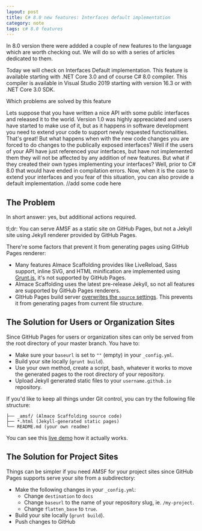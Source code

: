 ```yaml
---
layout: post
title: C# 8.0 new features: Interfaces default implementation
category: note
tags: c# 8.0 features
---
```


In 8.0 version there were addded a couple of new features to the language which are worth checking out. We will do so with a series of articles dedicated to them.

Today we will check on Interfaces Default implementation. This feature is available starting with .NET Core 3.0 and of course C# 8.0 compiler. This compiler is available in Visual Studio 2019 starting with version 16.3 or with .NET Core 3.0 SDK.

Which problems are solved by this feature

Lets suppose that you have written a nice API with some public interfaces and released it to the world. Version 1.0 was highly appreaciated and users have started to make use of it, but as it happens in software development you need to extend your code to support newly requested functionalities. That's great! But what happens when with the new code changes you are forced to do changes to the publically exposed interfaces?
Well if the users of your API have just referenced your interfaces, but have not implemented them they will not be affected by any addition of new features.
But what if they created their own types implementing your interfaces?
Well, prior to C# 8.0 that would have ended in compilation errors. Now, when it is the case to extend your interfaces and you fear of this situation, you can also provide a default implementation.
//add some code here


## The Problem

In short answer: yes, but additional actions required.

tl;dr: You can serve AMSF as a static site on GitHub Pages, but not a Jekyll site using Jekyll renderer provided by GitHub Pages.

There're some factors that prevent it from generating pages using GitHub Pages renderer:

- Many features Almace Scaffolding provides like LiveReload, Sass support, inline SVG, and HTML minification are implemented using [Grunt.js](https://gruntjs.com/), it's not supported by GitHub Pages.
- Almace Scaffolding uses the latest pre-release Jekyll, so not all features are supported by GitHub Pages renderers.
- GItHub Pages build server [overwrites the `source` settings](https://help.github.com/articles/pages-don-t-build-unable-to-run-jekyll#source-setting). This prevents it from generating pages from current file structure.

## The Solution for Users or Organization Sites

Since GitHub Pages for users or organization sites can only be served from the root directory of your master branch. You have to:

- Make sure your `baseurl` is set to `""` (empty) in your `_config.yml`.
- Build your site locally (`grunt build`).
- Use your own method, create a script, bash, whatever it works to move the generated pages to the root directory of your repository.
- Upload Jekyll generated static files to your `username.github.io` repository.

If you'd like to keep all things under Git control, you can try the following file structure:

```
├── _amsf/ (Almace Scaffolding source code)
├── *.html (Jekyll-generated static pages)
└── README.md (your own readme)
```

You can see this [live demo](https://github.com/amsf/amsf.github.io/) how it actually works.

## The Solution for Project Sites

Things can be simpler if you need AMSF for your project sites since GitHub Pages supports serve your site from a subdirectory:

- Make the following changes in your `_config.yml`:
  - Change `destination` to `docs`
  - Change `baseurl` to the name of your repository slug, ie. `/my-project`.
  - Change `flatten_base` to `true`.
- Build your site locally (`grunt build`).
- Push changes to GitHub
